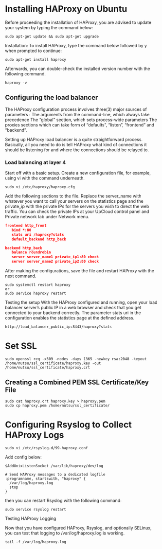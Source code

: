 # Installing HAProxy on Ubuntu

Before proceeding the installation of HAProxy, you are advised to update your system by typing the command below:
```
sudo apt-get update && sudo apt-get upgrade
```

Installation:
To install HAProxy, type the command below followed by y when prompted to continue:
```
sudo apt-get install haproxy
```

Afterwards, you can double-check the installed version number with the following command.
```
haproxy -v
```

## Configuring the load balancer
The HAProxy configuration process involves three(3) major sources of parameters :
The arguments from the command-line, which always take precedence
The “global” section, which sets process-wide parameters
The proxies sections which can take form of “defaults”, “listen”, “frontend” and “backend”.


Setting up HAProxy load balancer is a quite straightforward process. Basically, all you need to do is tell HAProxy what kind of connections it should be listening for and where the connections should be relayed to.

### Load balancing at layer 4
Start off with a basic setup. Create a new configuration file, for example, using vi with the command underneath.
```
sudo vi /etc/haproxy/haproxy.cfg
```

Add the following sections to the file. Replace the server_name with whatever you want to call your servers on the statistics page and the private_ip with the private IPs for the servers you wish to direct the web traffic. You can check the private IPs at your UpCloud control panel and Private network tab under Network menu.

```json
frontend http_front
   bind *:80
   stats uri /haproxy?stats
   default_backend http_back

backend http_back
   balance roundrobin
   server server_name1 private_ip1:80 check
   server server_name2 private_ip2:80 check
```

After making the configurations, save the file and restart HAProxy with the next command.
```
sudo systemctl restart haproxy
or
sudo service haproxy restart
```

Testing the setup
With the HAProxy configured and running, open your load balancer server’s public IP in a web browser and check that you get connected to your backend correctly. The parameter stats uri in the configuration enables the statistics page at the defined address.
```
http://load_balancer_public_ip:8443/haproxy?stats
```

# Set SSL
```
sudo openssl req -x509 -nodes -days 1365 -newkey rsa:2048 -keyout /home/nutsu/ssl_certificate/haproxy.key -out /home/nutsu/ssl_certificate/haproxy.crt
```

## Creating a Combined PEM SSL Certificate/Key File
```
sudo cat haproxy.crt haproxy.key > haproxy.pem
sudo cp haproxy.pem /home/nutsu/ssl_certificate/
```


# Configuring Rsyslog to Collect HAProxy Logs
```
sudo vi /etc/rsyslog.d/99-haproxy.conf
```

Add config below:
```
$AddUnixListenSocket /var/lib/haproxy/dev/log

# Send HAProxy messages to a dedicated logfile
:programname, startswith, "haproxy" {
  /var/log/haproxy.log
  stop
}
```

then you can restart Rsyslog with the following command:
```
sudo service rsyslog restart
```

Testing HAProxy Logging

Now that you have configured HAProxy, Rsyslog, and optionally SELinux, you can test that logging to /var/log/haproxy.log is working.
```
tail -f /var/log/haproxy.log
```